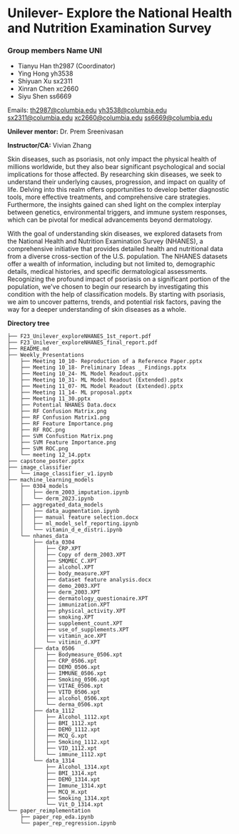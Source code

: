# Unilever- Explore the National Health and Nutrition Examination Survey

### Group members Name UNI 
- Tianyu Han th2987 (Coordinator)
- Ying Hong yh3538
- Shiyuan Xu sx2311
- Xinran Chen xc2660
- Siyu Shen ss6669

Emails: 
 th2987@columbia.edu
 yh3538@columbia.edu
 sx2311@columbia.edu
 xc2660@columbia.edu
 ss6669@columbia.edu

**Unilever mentor:** Dr. Prem Sreenivasan

**Instructor/CA:** Vivian Zhang

Skin diseases, such as psoriasis, not only impact the physical health of millions worldwide, but they also bear significant psychological and social implications for those affected. By researching skin diseases, we seek to understand their underlying causes, progression, and impact on quality of life. Delving into this realm offers opportunities to develop better diagnostic tools, more effective treatments, and comprehensive care strategies. Furthermore, the insights gained can shed light on the complex interplay between genetics, environmental triggers, and immune system responses, which can be pivotal for medical advancements beyond dermatology.

With the goal of understanding skin diseases, we explored datasets from the National Health and Nutrition Examination Survey (NHANES), a comprehensive initiative that provides detailed health and nutritional data from a diverse cross-section of the U.S. population. The NHANES datasets offer a wealth of information, including but not limited to, demographic details, medical histories, and specific dermatological assessments. Recognizing the profound impact of psoriasis on a significant portion of the population, we've chosen to begin our research by investigating this condition with the help of classification models. By starting with psoriasis, we aim to uncover patterns, trends, and potential risk factors, paving the way for a deeper understanding of skin diseases as a whole.



**Directory tree**
```
├── F23_Unilever_exploreNHANES_1st_report.pdf
├── F23_Unilever_exploreNHANES_final_report.pdf
├── README.md
├── Weekly_Presentations
│   ├── Meeting 10_10- Reproduction of a Reference Paper.pptx
│   ├── Meeting 10_18- Preliminary Ideas _ Findings.pptx
│   ├── Meeting 10_24- ML Model Readout.pptx
│   ├── Meeting 10_31- ML Model Readout (Extended).pptx
│   ├── Meeting 11_07- ML Model Readout (Extended).pptx
│   ├── Meeting 11_14- ML proposal.pptx
│   ├── Meeting 11_30.pptx
│   ├── Potential NHANES Data.docx
│   ├── RF Confusion Matrix.png
│   ├── RF Confusion Matrix1.png
│   ├── RF Feature Importance.png
│   ├── RF ROC.png
│   ├── SVM Confustion Matrix.png
│   ├── SVM Feature Importance.png
│   ├── SVM ROC.png
│   └── meeting 12_14.pptx
├── capstone_poster.pptx
├── image_classifier
│   └── image_classifier_v1.ipynb
├── machine_learning_models
│   ├── 0304_models
│   │   ├── derm_2003_imputation.ipynb
│   │   └── derm_2023.ipynb
│   ├── aggregated_data_models
│   │   ├── data_augmentation.ipynb
│   │   ├── manual feature selection.docx
│   │   ├── ml_model_self_reporting.ipynb
│   │   └── vitamin_d_e_distri.ipynb
│   └── nhanes_data
│       ├── data_0304
│       │   ├── CRP.XPT
│       │   ├── Copy of derm_2003.XPT
│       │   ├── SMQMEC_C.XPT
│       │   ├── alcohol.XPT
│       │   ├── body_measure.XPT
│       │   ├── dataset feature analysis.docx
│       │   ├── demo_2003.XPT
│       │   ├── derm_2003.XPT
│       │   ├── dermatology_questionaire.XPT
│       │   ├── immunization.XPT
│       │   ├── physical_activity.XPT
│       │   ├── smoking.XPT
│       │   ├── supplement_count.XPT
│       │   ├── use_of_supplements.XPT
│       │   ├── vitamin_ace.XPT
│       │   └── vitimin_d.XPT
│       ├── data_0506
│       │   ├── Bodymeasure_0506.xpt
│       │   ├── CRP_0506.xpt
│       │   ├── DEMO_0506.xpt
│       │   ├── IMMUNE_0506.xpt
│       │   ├── Smoking_0506.xpt
│       │   ├── VITAE_0506.xpt
│       │   ├── VITD_0506.xpt
│       │   ├── alcohol_0506.xpt
│       │   └── derma_0506.xpt
│       ├── data_1112
│       │   ├── Alcohol_1112.xpt
│       │   ├── BMI_1112.xpt
│       │   ├── DEMO_1112.xpt
│       │   ├── MCQ_G.xpt
│       │   ├── Smoking_1112.xpt
│       │   ├── VID_1112.xpt
│       │   └── immune_1112.xpt
│       └── data_1314
│           ├── Alcohol_1314.xpt
│           ├── BMI_1314.xpt
│           ├── DEMO_1314.xpt
│           ├── Immune_1314.xpt
│           ├── MCQ_H.xpt
│           ├── Smoking_1314.xpt
│           └── Vit_D_1314.xpt
└── paper_reimplementation
    ├── paper_rep_eda.ipynb
    └── paper_rep_regression.ipynb
```



